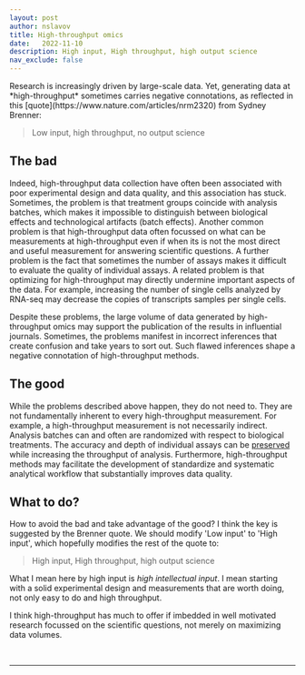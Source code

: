 ```yaml
---
layout: post
author: nslavov
title: High-throughput omics
date:   2022-11-10
description: High input, High throughput, high output science
nav_exclude: false
---
```






<p class="intro"><span class="dropcap">R</span>esearch is increasingly driven by large-scale data. Yet, generating data at *high-throughput* sometimes carries negative connotations, as reflected in this [quote](https://www.nature.com/articles/nrm2320) from Sydney Brenner:</p>  

<blockquote>Low input, high throughput, no output science</blockquote>

## The bad
Indeed, high-throughput data collection have often been associated with poor experimental design and data quality, and this association has stuck. Sometimes, the problem is that treatment groups coincide with analysis batches, which makes it impossible to distinguish between biological effects and technological artifacts (batch effects). Another common problem is that high-throughput data often focussed on what can be measurements at high-throughput even if when its is not the most direct and useful measurement for answering scientific questions. A further problem is the fact that sometimes the number of assays makes it difficult to evaluate the quality of individual assays. A related problem is that optimizing for high-throughput may directly undermine important aspects of the data. For example, increasing the number of single cells analyzed by RNA-seq may decrease the copies of transcripts samples per single cells.



Despite these problems, the large volume of data generated by high-throughput omics may support the publication of the results in influential journals. Sometimes, the problems manifest in incorrect inferences that create confusion and take years to sort out. Such flawed inferences shape a negative connotation of high-throughput methods.                       



## The good
While the problems described above happen, they do not need to. They are not fundamentally inherent to every high-throughput measurement. For example, a high-throughput measurement is not necessarily indirect. Analysis batches can and often are randomized with respect to biological treatments. The accuracy and depth of individual assays can be [preserved](https://www.nature.com/articles/s41587-022-01389-w) while increasing the throughput of analysis. Furthermore, high-throughput methods may facilitate the development of standardize and systematic analytical workflow that substantially improves data quality.           


## What to do?
How to avoid the bad and take advantage of the good? I think the key is suggested by the Brenner quote. We should modify 'Low input' to 'High input', which hopefully modifies the rest of the quote to:


<blockquote>High input, High throughput, high output science</blockquote>

What I mean here by high input is *high intellectual input*. I mean starting with a solid experimental design and measurements that are worth doing, not only easy to do and high throughput.

I think high-throughput has much to offer if imbedded in well motivated research focussed on the scientific questions, not merely on maximizing data volumes.   


<br>

------
<!--
## Comments
Please leave comments as responses to the tweet below:


<blockquote class="twitter-tweet tw-align-center" ><p lang="en" dir="ltr" >Forthcoming changes in my life motivated me to reflect on my views and to share some thoughts.<br><br>The first installment is in this post, which carries personal reverberations.<a href="https://t.co/FkW373Tl3j">https://t.co/FkW373Tl3j</a></p>&mdash; Prof. Nikolai Slavov (@slavov_n) <a href="https://twitter.com/slavov_n/status/1555146276609540096?ref_src=twsrc%5Etfw">August 4, 2022</a></blockquote> <script async src="https://platform.twitter.com/widgets.js" charset="utf-8"></script>
-->
